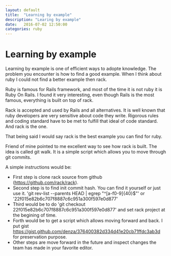 ```yaml
---
layout: default
title:  "Learning by example"
description: "Learing by example"
date:   2016-07-02 12:50:00
categories: ruby
---
```


# Learning by example

Learning by example is one of efficient ways to adopte knowledge. The problem you encounter is how to find a good example. When I think about ruby I could not find a better example then rack.

Ruby is famous for Rails framework, and most of the time it is not ruby it is Ruby On Rails. I found it very interesting, even though Rails is the most famous, everything is built on top of rack. 

Rack is accepted and used by Rails and all alternatives. It is well known that ruby developers are very sensitive about code they write. Rigorous rules and coding standard have to be met to fulfill that ideal of code standard. And rack is the one.

That being said I would say rack is the best example you can find for ruby.

Friend of mine pointed to me excellent way to see how rack is built. The idea is called git walk. It is a simple script which allows you to move through git commits.

A simple instructions would be:

- First step is clone rack source from github (https://github.com/rack/rack).
- Second step is to find init commit hash. You can find it yourself or just use it. 'git rev-list --parents HEAD | egrep "^[a-f0-9]{40}$"' or '22f015e82b6c707f8887c6c951a300f597e0d877'
- Third would be to do 'git checkout 22f015e82b6c707f8887c6c951a300f597e0d877' and set rack project at the begining of time.
- Forth would be to get a script which allows moving forward and back. I put gist https://gist.github.com/denza/376400382d334d41e20cb71ffdc3ab3d for preservation purpose.
- Other steps are move forward in the future and inspect changes the team has made in your favorite editor. 

